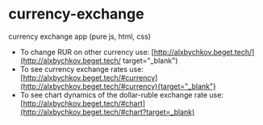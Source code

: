 # currency-exchange
currency exchange app
(pure js, html, css)

* To change RUR on other currency use: [http://alxbychkov.beget.tech/](http://alxbychkov.beget.tech/ target="_blank")
* To see currency exchange rates use: [http://alxbychkov.beget.tech/#currency](http://alxbychkov.beget.tech/#currency){target="_blank"}
* To see chart dynamics of the dollar-ruble exchange rate use: [http://alxbychkov.beget.tech/#chart](http://alxbychkov.beget.tech/#chart?target=_blank)
